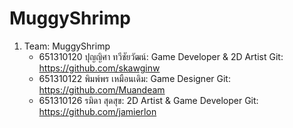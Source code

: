# MuggyShrimp

1. Team: MuggyShrimp
   - 651310120 ปุญญิศา ทวีชัยวัฒน์: Game Developer & 2D Artist
        Git: https://github.com/skawginw
    - 651310122 พิมพ์พร เหมือนเดิม: Game Designer
        Git: https://github.com/Muandeam
    - 651310126 รมิดา สุดสุข: 2D Artist & Game Developer
        Git: https://github.com/jamierlon
